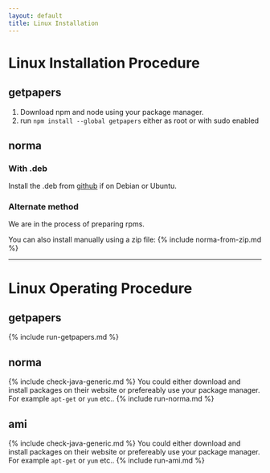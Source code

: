 ```yaml
---
layout: default
title: Linux Installation
---
```

# Linux Installation Procedure

## getpapers
1. Download npm and node using your package manager.
1. run `npm install --global getpapers` either as root or with sudo enabled

## norma

### With .deb
Install the .deb from [github](https://github.com/ContentMine/norma/releases) if on Debian or Ubuntu.

### Alternate method
We are in the process of preparing rpms.

You can also install manually using a zip file:
{% include norma-from-zip.md %}

---
# Linux Operating Procedure

## getpapers
{% include run-getpapers.md %}

## norma
{% include check-java-generic.md %}
You could either download and install packages on their website or prefereably use your package manager. For example `apt-get` or `yum` etc..
{% include run-norma.md %}

## ami
{% include check-java-generic.md %}
You could either download and install packages on their website or prefereably use your package manager. For example `apt-get` or `yum` etc..
{% include run-ami.md %}
